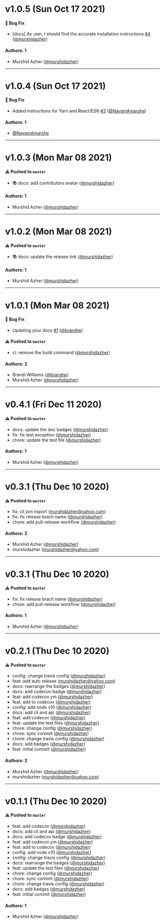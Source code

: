 # v1.0.5 (Sun Oct 17 2021)

#### 🐛 Bug Fix

- [docs] As user, I should find the accurate installation instructions [#4](https://github.com/murshidazher/snake-names/pull/4) ([@murshidazher](https://github.com/murshidazher))

#### Authors: 1

- Murshid Azher ([@murshidazher](https://github.com/murshidazher))

---

# v1.0.4 (Sun Oct 17 2021)

#### 🐛 Bug Fix

- Added instructions for Yarn and React/ES6 [#3](https://github.com/murshidazher/snake-names/pull/3) ([@NayamAmarshe](https://github.com/NayamAmarshe))

#### Authors: 1

- [@NayamAmarshe](https://github.com/NayamAmarshe)

---

# v1.0.3 (Mon Mar 08 2021)

#### ⚠️ Pushed to `master`

- :books: docs: add contributors avatar ([@murshidazher](https://github.com/murshidazher))

#### Authors: 1

- Murshid Azher ([@murshidazher](https://github.com/murshidazher))

---

# v1.0.2 (Mon Mar 08 2021)

#### ⚠️ Pushed to `master`

- :books: docs: update the release link ([@murshidazher](https://github.com/murshidazher))

#### Authors: 1

- Murshid Azher ([@murshidazher](https://github.com/murshidazher))

---

# v1.0.1 (Mon Mar 08 2021)

#### 🐛 Bug Fix

- Updating your docs [#1](https://github.com/murshidazher/snake-names/pull/1) ([@brandiw](https://github.com/brandiw))

#### ⚠️ Pushed to `master`

- ci: remove the build command ([@murshidazher](https://github.com/murshidazher))

#### Authors: 2

- Brandi Williams ([@brandiw](https://github.com/brandiw))
- Murshid Azher ([@murshidazher](https://github.com/murshidazher))

---

# v0.4.1 (Fri Dec 11 2020)

#### ⚠️ Pushed to `master`

- docs: update the doc badges ([@murshidazher](https://github.com/murshidazher))
- fix: fix test exception ([@murshidazher](https://github.com/murshidazher))
- chore: update the test file ([@murshidazher](https://github.com/murshidazher))

#### Authors: 1

- Murshid Azher ([@murshidazher](https://github.com/murshidazher))

---

# v0.3.1 (Thu Dec 10 2020)

#### ⚠️ Pushed to `master`

- fix: cli join export (murshidazher@yahoo.com)
- fix: fix release brach name ([@murshidazher](https://github.com/murshidazher))
- chore: add pull-release workflow ([@murshidazher](https://github.com/murshidazher))

#### Authors: 2

- Murshid Azher ([@murshidazher](https://github.com/murshidazher))
- murshidazher (murshidazher@yahoo.com)

---

# v0.3.1 (Thu Dec 10 2020)

#### ⚠️ Pushed to `master`

- fix: fix release brach name ([@murshidazher](https://github.com/murshidazher))
- chore: add pull-release workflow ([@murshidazher](https://github.com/murshidazher))

#### Authors: 1

- Murshid Azher ([@murshidazher](https://github.com/murshidazher))

---

# v0.2.1 (Thu Dec 10 2020)

#### ⚠️ Pushed to `master`

- config: change travis config ([@murshidazher](https://github.com/murshidazher))
- feat: add auto release (murshidazher@yahoo.com)
- docs: rearrange the badges ([@murshidazher](https://github.com/murshidazher))
- docs: add codecov badge ([@murshidazher](https://github.com/murshidazher))
- feat: add codecov ym ([@murshidazher](https://github.com/murshidazher))
- feat: add to codecov ([@murshidazher](https://github.com/murshidazher))
- config: add node v10 ([@murshidazher](https://github.com/murshidazher))
- docs: add cli and api ([@murshidazher](https://github.com/murshidazher))
- feat: add codecov ([@murshidazher](https://github.com/murshidazher))
- feat: update the test files ([@murshidazher](https://github.com/murshidazher))
- chore: change config ([@murshidazher](https://github.com/murshidazher))
- chore: sync commit ([@murshidazher](https://github.com/murshidazher))
- chore: change travis config ([@murshidazher](https://github.com/murshidazher))
- docs: add badges ([@murshidazher](https://github.com/murshidazher))
- feat: initial commit ([@murshidazher](https://github.com/murshidazher))

#### Authors: 2

- Murshid Azher ([@murshidazher](https://github.com/murshidazher))
- murshidazher (murshidazher@yahoo.com)

---

# v0.1.1 (Thu Dec 10 2020)

#### ⚠️ Pushed to `master`

- feat: add codecov ([@murshidazher](https://github.com/murshidazher))
- docs: add cli and api ([@murshidazher](https://github.com/murshidazher))
- docs: add codecov badge ([@murshidazher](https://github.com/murshidazher))
- feat: add codecov ym ([@murshidazher](https://github.com/murshidazher))
- feat: add to codecov ([@murshidazher](https://github.com/murshidazher))
- config: add node v10 ([@murshidazher](https://github.com/murshidazher))
- config: change travis config ([@murshidazher](https://github.com/murshidazher))
- docs: rearrange the badges ([@murshidazher](https://github.com/murshidazher))
- feat: update the test files ([@murshidazher](https://github.com/murshidazher))
- chore: change config ([@murshidazher](https://github.com/murshidazher))
- chore: sync commit ([@murshidazher](https://github.com/murshidazher))
- chore: change travis config ([@murshidazher](https://github.com/murshidazher))
- docs: add badges ([@murshidazher](https://github.com/murshidazher))
- feat: initial commit ([@murshidazher](https://github.com/murshidazher))

#### Authors: 1

- Murshid Azher ([@murshidazher](https://github.com/murshidazher))
